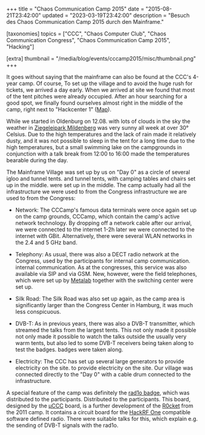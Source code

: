 +++
title = "Chaos Communication Camp 2015"
date = "2015-08-21T23:42:00"
updated = "2023-03-19T23:42:00"
description = "Besuch des Chaos Communication Camp 2015 durch den Mainframe."

[taxonomies]
topics = ["CCC", "Chaos Computer Club", "Chaos Communication Congress", "Chaos Communication Camp 2015", "Hacking"]

[extra]
thumbnail = "/media/blog/events/cccamp2015/misc/thumbnail.png"
+++

It goes without saying that the mainframe can also be found at the CCC's 4-year camp. Of course, To set up the village
and to avoid the huge rush for tickets, we arrived a day early. When we arrived at site we found that most of the tent
pitches were already occupied. After an hour searching for a good spot, we finally found ourselves almost right in the
middle of the camp, right next to "Hackcenter 1" ([Map](/media/blog/events/cccamp2015/misc/map.pdf)).

While we started in Oldenburg on 12.08. with lots of clouds in the sky
the weather in [Ziegeleipark Mildenberg](http://www.ziegeleipark.de/) was very sunny all week at over 30°
Celsius. Due to the high temperatures and the lack of rain made it relatively dusty, and it was not possible to sleep in
the tent for a long time due to the high temperatures, but
a small swimming lake on the campgrounds in conjunction with a talk break from
12:00 to 16:00 made the temperatures bearable during the day.

The Mainframe Village was set up by us on "Day 0" as a circle of several igloo and tunnel tents.
and tunnel tents, with camping tables and chairs set up in the middle.
were set up in the middle. The camp actually had all the infrastructure we were used to from the Congress
infrastructure we are used to from the Congress:

* Network: The CCCamp's famous data terminals were once again set up on the camp grounds, CCCamp, which contain the
  camp's active network technology. By dropping off a network cable after our arrival, we were connected to the internet
  1-2h later we were connected to the internet with GBit. Alternatively, there were several WLAN networks in the 2.4 and
  5 GHz band.

* Telephony: As usual, there was also a DECT radio network at the Congress, used by the participants for internal camp
  communication. internal communication. As at the congresses, this service was also available via SIP and via GSM. New,
  however, were the field telephones, which were set up by [Metalab](https://metalab.at/) together with the switching
  center were set up.

* Silk Road: The Silk Road was also set up again, as the camp area is significantly larger than the Congress Center
  in Hamburg, it was much less conspicuous.

* DVB-T: As in previous years, there was also a DVB-T transmitter, which streamed the talks from the largest tents. This
  not only made it possible not only made it possible to watch the talks outside the usually very warm
  tents, but also led to some DVB-T receivers being taken along to test the badges. badges were taken along.

* Electricity: The CCC has set up several large generators to provide electricity on the site.
  to provide electricity on the site. Our village was connected directly to the
  "Day 0" with a cable drum connected to the infrastructure.

A special feature of the camp was definitely the [rad1o badge](https://github.com/rad1o), which was distributed to the
participants. Distributed to the participants. This board, designed by the [µCCC](https://muc.ccc.de) board, is a
further development of the [R0cket](https://web.archive.org/web/20160205053603/https://www.r0ket.de/) from the 2011 camp. It contains a circuit board for
the [HackRF One](https://greatscottgadgets.com/hackrf/) compatible software defined radio. There were suitable talks for
this, which explain e.g. the sending of DVB-T signals with the rad1o.

[//]: # (TODO: Add and link to image gallery)
